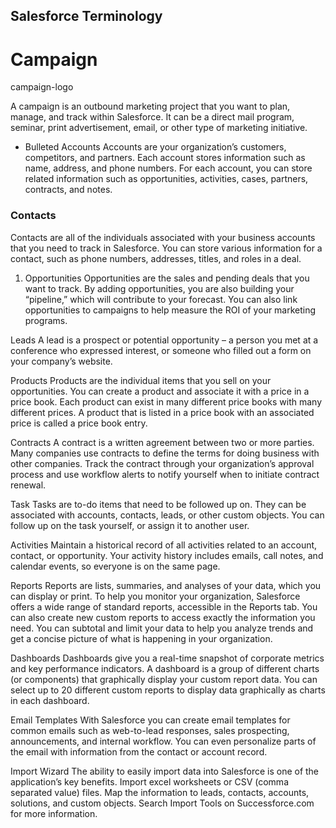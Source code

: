 ## Salesforce Terminology

# Campaign
campaign-logo

A campaign is an outbound marketing project that you want to plan, manage, and track within Salesforce. It can be a direct mail program, seminar, print advertisement, email, or other type of marketing initiative.

- Bulleted Accounts
Accounts are your organization’s customers, competitors, and partners. Each account stores information such as name, address, and phone numbers. For each account, you can store related information such as opportunities, activities, cases, partners, contracts, and notes.


### Contacts
Contacts are all of the individuals associated with your business accounts that you need to track in Salesforce. You can store various information for a contact, such as phone numbers, addresses, titles, and roles in a deal.

1. Opportunities
Opportunities are the sales and pending deals that you want to track. By adding opportunities, you are also building your “pipeline,” which will contribute to your forecast. You can also link opportunities to campaigns to help measure the ROI of your marketing programs.

Leads
A lead is a prospect or potential opportunity – a person you met at a conference who expressed interest, or someone who filled out a form on your company’s website.

Products
Products are the individual items that you sell on your opportunities. You can create a product and associate it with a price in a price book. Each product can exist in many different price books with many different prices. A product that is listed in a price book with an associated price is called a price book entry.

Contracts
A contract is a written agreement between two or more parties. Many companies use contracts to define the terms for doing business with other companies. Track the contract through your organization’s approval process and use workflow alerts to notify yourself when to initiate contract renewal.

Task
Tasks are to-do items that need to be followed up on. They can be associated with accounts, contacts, leads, or other custom objects. You can follow up on the task yourself, or assign it to another user.

Activities
Maintain a historical record of all activities related to an account, contact, or opportunity. Your activity history includes emails, call notes, and calendar events, so everyone is on the same page.

Reports
Reports are lists, summaries, and analyses of your data, which you can display or print. To help you monitor your organization, Salesforce offers a wide range of standard reports, accessible in the Reports tab. You can also create new custom reports to access exactly the information you need. You can subtotal and limit your data to help you analyze trends and get a concise picture of what is happening in your organization.

Dashboards
Dashboards give you a real-time snapshot of corporate metrics and key performance indicators. A dashboard is a group of different charts (or components) that graphically display your custom report data. You can select up to 20 different custom reports to display data graphically as  charts in each dashboard.

Email Templates
With Salesforce you can create email templates for common emails such as web-to-lead responses, sales prospecting, announcements, and internal workflow. You can even personalize parts of the email with information from the contact or account record.

Import Wizard
The ability to easily import data into Salesforce is one of the application’s key benefits. Import excel worksheets or CSV (comma separated value) files. Map the information to leads, contacts, accounts, solutions, and custom objects. Search Import Tools on Successforce.com for more information.
